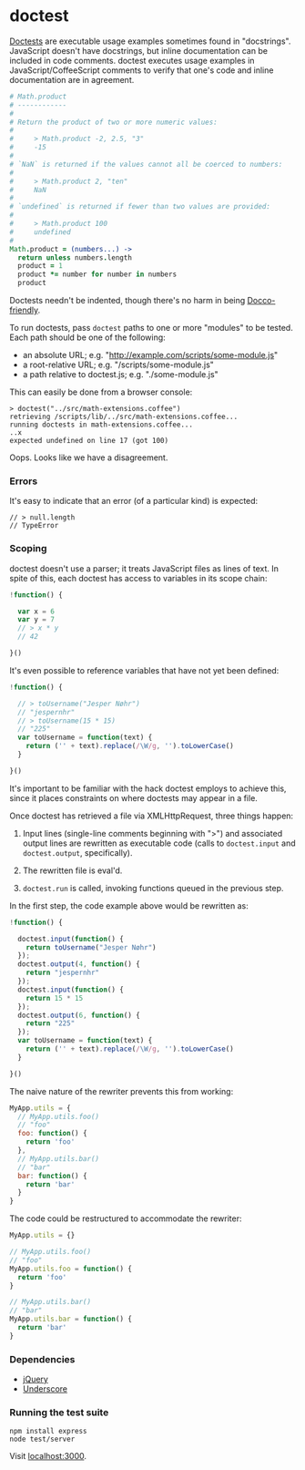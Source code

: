 # doctest

[Doctests][1] are executable usage examples sometimes found in "docstrings".
JavaScript doesn't have docstrings, but inline documentation can be included
in code comments. doctest executes usage examples in JavaScript/CoffeeScript
comments to verify that one's code and inline documentation are in agreement.

```coffeescript
# Math.product
# ------------
#
# Return the product of two or more numeric values:
#
#     > Math.product -2, 2.5, "3"
#     -15
#
# `NaN` is returned if the values cannot all be coerced to numbers:
#
#     > Math.product 2, "ten"
#     NaN
#
# `undefined` is returned if fewer than two values are provided:
#
#     > Math.product 100
#     undefined
#
Math.product = (numbers...) ->
  return unless numbers.length
  product = 1
  product *= number for number in numbers
  product
```

Doctests needn't be indented, though there's no harm in being
[Docco-friendly][2].

To run doctests, pass `doctest` paths to one or more "modules" to be tested.
Each path should be one of the following:

  - an absolute URL; e.g. "http://example.com/scripts/some-module.js"
  - a root-relative URL; e.g. "/scripts/some-module.js"
  - a path relative to doctest.js; e.g. "./some-module.js"

This can easily be done from a browser console:

    > doctest("../src/math-extensions.coffee")
    retrieving /scripts/lib/../src/math-extensions.coffee...
    running doctests in math-extensions.coffee...
    ..x
    expected undefined on line 17 (got 100)

Oops. Looks like we have a disagreement.

### Errors

It's easy to indicate that an error (of a particular kind) is expected:

    // > null.length
    // TypeError

### Scoping

doctest doesn't use a parser; it treats JavaScript files as lines of text.
In spite of this, each doctest has access to variables in its scope chain:

```javascript
!function() {

  var x = 6
  var y = 7
  // > x * y
  // 42

}()
```

It's even possible to reference variables that have not yet been defined:

```javascript
!function() {

  // > toUsername("Jesper Nøhr")
  // "jespernhr"
  // > toUsername(15 * 15)
  // "225"
  var toUsername = function(text) {
    return ('' + text).replace(/\W/g, '').toLowerCase()
  }

}()
```

It's important to be familiar with the hack doctest employs to achieve this,
since it places constraints on where doctests may appear in a file.

Once doctest has retrieved a file via XMLHttpRequest, three things happen:

1.  Input lines (single-line comments beginning with ">") and associated
    output lines are rewritten as executable code (calls to `doctest.input`
    and `doctest.output`, specifically).

2.  The rewritten file is eval'd.

3.  `doctest.run` is called, invoking functions queued in the previous step.

In the first step, the code example above would be rewritten as:

```javascript
!function() {

  doctest.input(function() {
    return toUsername("Jesper Nøhr")
  });
  doctest.output(4, function() {
    return "jespernhr"
  });
  doctest.input(function() {
    return 15 * 15
  });
  doctest.output(6, function() {
    return "225"
  });
  var toUsername = function(text) {
    return ('' + text).replace(/\W/g, '').toLowerCase()
  }

}()
```

The naive nature of the rewriter prevents this from working:

```javascript
MyApp.utils = {
  // MyApp.utils.foo()
  // "foo"
  foo: function() {
    return 'foo'
  },
  // MyApp.utils.bar()
  // "bar"
  bar: function() {
    return 'bar'
  }
}
```

The code could be restructured to accommodate the rewriter:

```javascript
MyApp.utils = {}

// MyApp.utils.foo()
// "foo"
MyApp.utils.foo = function() {
  return 'foo'
}

// MyApp.utils.bar()
// "bar"
MyApp.utils.bar = function() {
  return 'bar'
}
```

### Dependencies

  - [jQuery][3]
  - [Underscore][4]

### Running the test suite

    npm install express
    node test/server

Visit [localhost:3000](http://localhost:3000/).


[1]: http://docs.python.org/library/doctest.html
[2]: http://bit.ly/LanyLq
[3]: http://jquery.com/
[4]: http://documentcloud.github.com/underscore/
